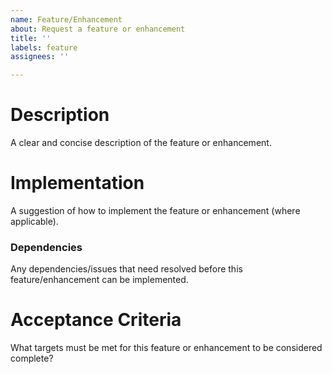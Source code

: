 ```yaml
---
name: Feature/Enhancement
about: Request a feature or enhancement
title: ''
labels: feature
assignees: ''

---
```


# Description
A clear and concise description of the feature or enhancement.

# Implementation
A suggestion of how to implement the feature or enhancement (where applicable).

### Dependencies
Any dependencies/issues that need resolved before this feature/enhancement can be implemented.

# Acceptance Criteria
What targets must be met for this feature or enhancement to be considered complete?